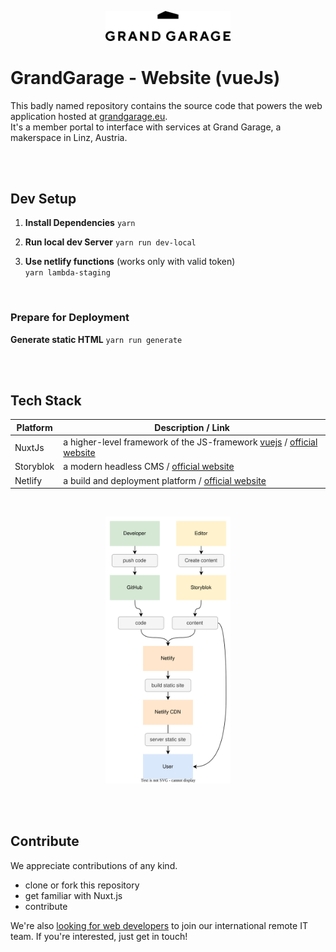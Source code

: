 <p align="center">
<img src="./docs/graphs/gg-logo.png" width="200">
</p>

# GrandGarage - Website (vueJs)

This badly named repository contains the source code that powers the web application hosted at [grandgarage.eu](https://grandgarage.eu/).<br> It's a member portal to interface with services at Grand Garage, a makerspace in Linz, Austria.

<br><br>

## Dev Setup

1. **Install Dependencies**
   `yarn`

2. **Run local dev Server**
   `yarn run dev-local`

3. **Use netlify functions**  (works only with valid token) <br>
   `yarn lambda-staging`
<br>

### Prepare for Deployment

**Generate static HTML**
`yarn run generate`

<br><br>

## Tech Stack

| Platform  | Description / Link                                                                                                 |
|-----------|--------------------------------------------------------------------------------------------------------------------|
| NuxtJs    | a higher-level framework of the JS-framework [vuejs](https://vuejs.org/) / [official website](https://nuxtjs.org/) 
| Storyblok | a modern headless CMS / [official website](www.storyblok.com)                                                      |
| Netlify   | a build and deployment platform / [official website](https://www.netlify.com/with/vue/)                            |

<br>
<p align="center">
<img src="./docs/graphs/architecture.svg" width="200">
</p>

<br><br>

## Contribute
We appreciate contributions of any kind. 

* clone or fork this repository
* get familiar with Nuxt.js
* contribute

We're also [looking for web developers](https://grandgarage.eu/de/jobs) to join our international remote IT team. If you're interested, just get in touch!
